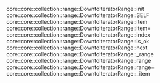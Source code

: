 core::core::collection::range::DowntoIteratorRange::init
core::core::collection::range::DowntoIteratorRange::SELF
core::core::collection::range::DowntoIteratorRange::item
core::core::collection::range::DowntoIteratorRange::item=
core::core::collection::range::DowntoIteratorRange::index
core::core::collection::range::DowntoIteratorRange::is_ok
core::core::collection::range::DowntoIteratorRange::next
core::core::collection::range::DowntoIteratorRange::_range
core::core::collection::range::DowntoIteratorRange::range
core::core::collection::range::DowntoIteratorRange::range=
core::core::collection::range::DowntoIteratorRange::_item